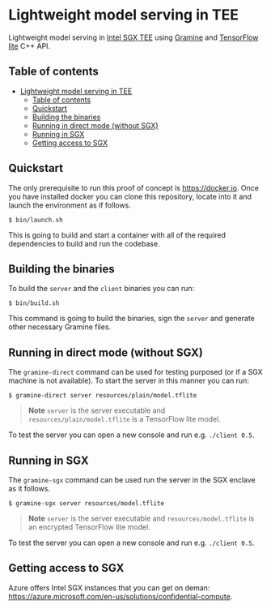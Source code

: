 # Lightweight model serving in TEE
Lightweight model serving in [Intel SGX TEE](https://www.intel.com/content/www/us/en/developer/tools/software-guard-extensions/overview.html) using [Gramine](https://grapheneproject.io) and [TensorFlow lite](https://www.tensorflow.org/lite) C++ API.

## Table of contents
- [Lightweight model serving in TEE](#lightweight-model-serving-in-tee)
  - [Table of contents](#table-of-contents)
  - [Quickstart](#quickstart)
  - [Building the binaries](#building-the-binaries)
  - [Running in direct mode (without SGX)](#running-in-direct-mode-without-sgx)
  - [Running in SGX](#running-in-sgx)
  - [Getting access to SGX](#getting-access-to-sgx)

## Quickstart

The only prerequisite to run this proof of concept is https://docker.io. Once you have installed docker you can clone this repository, locate into it and launch the environment as if follows.

```console
$ bin/launch.sh
```

This is going to build and start a container with all of the required dependencies to build and run the codebase.

## Building the binaries

To build the `server` and the `client` binaries you can run:

```console
$ bin/build.sh
```

This command is going to build the binaries, sign the `server` and generate other necessary Gramine files.

## Running in direct mode (without SGX)
The `gramine-direct` command can be used for testing purposed (or if a SGX machine is not available). To start the server in this manner you can run:

```console
$ gramine-direct server resources/plain/model.tflite
```

> **Note** `server` is the server executable and `resources/plain/model.tflite` is a TensorFlow lite model.

To test the server you can open a new console and run e.g. `./client 0.5`.

## Running in SGX
The `gramine-sgx` command can be used run the server in the SGX enclave as it follows.

```console
$ gramine-sgx server resources/model.tflite
```

> **Note** `server` is the server executable and `resources/model.tflite` is an encrypted TensorFlow lite model.

To test the server you can open a new console and run e.g. `./client 0.5`.

## Getting access to SGX
Azure offers Intel SGX instances that you can get on deman: https://azure.microsoft.com/en-us/solutions/confidential-compute.
